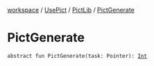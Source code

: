 [workspace](../../index.md) / [UsePict](../index.md) / [PictLib](index.md) / [PictGenerate](./-pict-generate.md)

# PictGenerate

`abstract fun PictGenerate(task: Pointer): `[`Int`](https://kotlinlang.org/api/latest/jvm/stdlib/kotlin/-int/index.html)